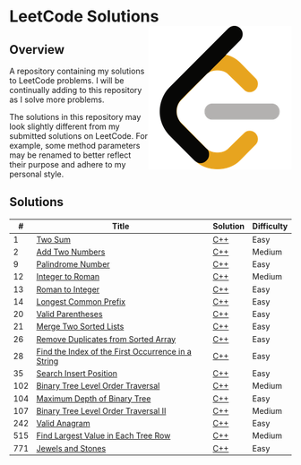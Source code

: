 # LeetCode Solutions <img src="Images/Logo.png" width="256" height="256" align="right" />

## Overview

A repository containing my solutions to LeetCode problems. I will be continually adding to this repository as I solve
more problems.

The solutions in this repository may look slightly different from my submitted solutions on LeetCode. For example, some
method parameters may be renamed to better reflect their purpose and adhere to my personal style.

## Solutions

| #   | Title                                                                                                     | Solution                                                                                          | Difficulty |
|-----|-----------------------------------------------------------------------------------------------------------|---------------------------------------------------------------------------------------------------|-----------|
| 1   | [Two Sum](https://leetcode.com/problems/two-sum/)                                                         | [C++](https://github.com/TateHouse/LeetCode/blob/master/Source/TwoSum.cpp)                        | Easy      |
| 2   | [Add Two Numbers](https://leetcode.com/problems/add-two-numbers/)                                         | [C++](https://github.com/TateHouse/LeetCode/blob/master/Source/AddTwoNumbers.cpp)                 | Medium    |
| 9   | [Palindrome Number](https://leetcode.com/problems/palindrome-number/)                                     | [C++](https://github.com/TateHouse/LeetCode/blob/master/Source/PalindromeNumber.cpp)              | Easy      |
| 12  | [Integer to Roman](https://leetcode.com/problems/integer-to-roman/)                                       | [C++](https://github.com/TateHouse/LeetCode/blob/master/Source/IntegerToRoman.cpp)                | Medium    |
| 13  | [Roman to Integer](https://leetcode.com/problems/roman-to-integer/)                                       | [C++](https://github.com/TateHouse/LeetCode/blob/master/Source/RomanToInteger.cpp)                | Easy      |
| 14  | [Longest Common Prefix](https://leetcode.com/problems/longest-common-prefix/)                             | [C++](https://github.com/TateHouse/LeetCode/blob/master/Source/LongestCommonPrefix.cpp)           | Easy      |
| 20  | [Valid Parentheses](https://leetcode.com/problems/valid-parentheses/)                                     | [C++](https://github.com/TateHouse/LeetCode/blob/master/Source/ValidParentheses.cpp)              | Easy      |
| 21 | [Merge Two Sorted Lists](https://leetcode.com/problems/merge-two-sorted-lists/)                           | [C++](https://github.com/TateHouse/LeetCode/blob/master/Source/MergeTwoSortedLists.cpp) | Easy      |
| 26 | [Remove Duplicates from Sorted Array](https://leetcode.com/problems/remove-duplicates-from-sorted-array/) | [C++](https://github.com/TateHouse/LeetCode/blob/master/Source/RemoveDuplicatesFromSortedArray.cpp) | Easy |
| 28 | [Find the Index of the First Occurrence in a String](https://leetcode.com/problems/find-the-index-of-the-first-occurrence-in-a-string) | [C++](https://github.com/TateHouse/LeetCode/blob/master/Source/FindIndexOfFirstOccurrenceInString.cpp) | Easy |
| 35 | [Search Insert Position](https://leetcode.com/problems/search-insert-position/)                           | [C++](https://github.com/TateHouse/LeetCode/blob/master/Source/SearchInsertPosition.cpp) | Easy     |
| 102 | [Binary Tree Level Order Traversal](https://leetcode.com/problems/binary-tree-level-order-traversal/)     | [C++](https://github.com/TateHouse/LeetCode/blob/master/Source/BinaryTreeLevelOrderTraversal.cpp) | Medium    |
| 104 | [Maximum Depth of Binary Tree](https://leetcode.com/problems/maximum-depth-of-binary-tree/)               | [C++](https://github.com/TateHouse/LeetCode/blob/master/Source/MaximumDepthOfBinaryTree.cpp)      | Easy      |
| 107 | [Binary Tree Level Order Traversal II](https://leetcode.com/problems/binary-tree-level-order-traversal-ii/) | [C++](https://github.com/TateHouse/LeetCode/blob/master/Source/BinaryTreeLevelOrderTraversal2.cpp) | Medium    |
| 242 | [Valid Anagram](https://leetcode.com/problems/valid-anagram/)                                             | [C++](https://github.com/TateHouse/LeetCode/blob/master/Source/ValidAnagram.cpp) | Easy      |
| 515 | [Find Largest Value in Each Tree Row](https://leetcode.com/problems/find-largest-value-in-each-tree-row/) | [C++](https://github.com/TateHouse/LeetCode/blob/master/Source/FindLargestValueInEachTreeRow.cpp) | Medium    |
| 771 | [Jewels and Stones](https://leetcode.com/problems/jewels-and-stones/)                                     | [C++](https://github.com/TateHouse/LeetCode/blob/master/Source/JewelsAndStones.cpp) | Easy      |